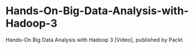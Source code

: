 # Hands-On-Big-Data-Analysis-with-Hadoop-3
Hands-On Big Data Analysis with Hadoop 3 [Video], published by Packt

